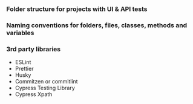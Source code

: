 ### Folder structure for projects with UI & API tests
### Naming conventions for folders, files, classes, methods and variables
### 3rd party libraries
- ESLint
- Prettier
- Husky
- Commitzen or commitlint
- Cypress Testing Library
- Cypress Xpath
